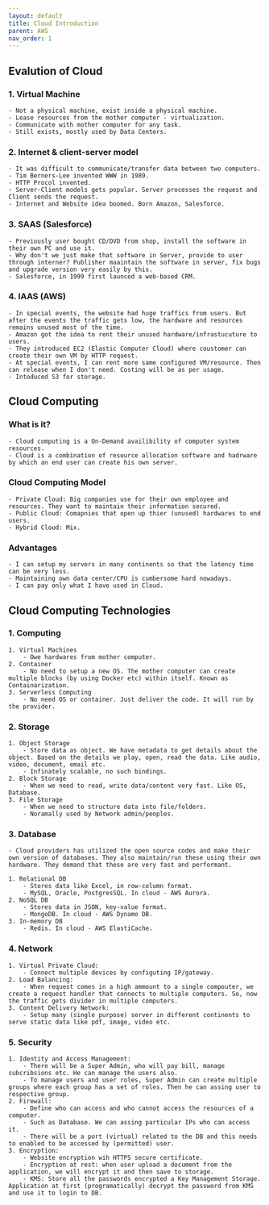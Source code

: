 ```yaml
---
layout: default
title: Cloud Introduction
parent: AWS
nav_order: 1
---
```


## Evalution of Cloud

### 1. Virtual Machine

    - Not a physical machine, exist inside a physical machine.
    - Lease resources from the mother computer - virtualization.
    - Communicate with mother computer for any task.
    - Still exists, mostly used by Data Centers.

### 2. Internet & client-server model

    - It was difficult to communicate/transfer data between two computers.
    - Tim Berners-Lee invented WWW in 1989.
    - HTTP Procol invented.
    - Server-Client models gets popular. Server processes the request and Client sends the request.
    - Internet and Website idea boomed. Born Amazon, Salesforce.

### 3. SAAS (Salesforce)

    - Previously user bought CD/DVD from shop, install the software in their own PC and use it.
    - Why don't we just make that software in Server, provide to user through interner? Publisher maaintain the software in server, fix bugs and upgrade version very easily by this.
    - Salesforce, in 1999 first launced a web-based CRM.

### 4. IAAS (AWS)

    - In special events, the website had huge traffics from users. But after the events the traffic gets low, the hardware and resources remains unused most of the time.
    - Amazon got the idea to rent their unused hardware/infrastucuture to users.
    - They introduced EC2 (Elastic Computer Cloud) where coustomer can create their own VM by HTTP request.
    - At special events, I can rent more same configured VM/resource. Then can release when I don't need. Costing will be as per usage.
    - Intoduced S3 for storage.

## Cloud Computing

### What is it?

    - Cloud computing is a On-Demand availibility of computer system resources.
    - Cloud is a combination of resource allocation software and hadrware by which an end user can create his own server.

### Cloud Computing Model

    - Private Cloud: Big companies use for their own employee and resources. They want to maintain their information secured.
    - Public Cloud: Comapnies that open up thier (unused) hardwares to end users.
    - Hybrid Cloud: Mix.

### Advantages

    - I can setup my servers in many continents so that the latency time can be very less.
    - Maintaining own data center/CPU is cumbersome hard nowadays.
    - I can pay only what I have used in Cloud.

## Cloud Computing Technologies

### 1. Computing

    1. Virtual Machines
    	- Owe hardwares from mother computer.
    2. Container
    	- No need to setup a new OS. The mother computer can create multiple blocks (by using Docker etc) within itself. Known as Containarization.
    3. Serverless Computing
    	- No need OS or container. Just deliver the code. It will run by the provider.

### 2. Storage

    1. Object Storage
    	- Store data as object. We have metadata to get details about the object. Based on the details we play, open, read the data. Like audio, video, document, email etc.
    	- Infinately scalable, no such bindings.
    2. Block Storage
    	- When we need to read, write data/content very fast. Like OS, Database.
    3. File Storage
    	- When we need to structure data into file/folders.
    	- Noramally used by Network admin/peoples.

### 3. Database

    - Cloud providers has utilized the open source codes and make their own version of databases. They also maintain/run these using their own hardware. They demand that these are very fast and performant.

    1. Relational DB
    	- Stores data like Excel, in row-column format.
    	- MySQL, Oracle, PostgresSQL. In cloud - AWS Aurora.
    2. NoSQL DB
    	- Stores data in JSON, key-value format.
    	- MongoDB. In cloud - AWS Dynamo DB.
    3. In-memory DB
    	- Redis. In cloud - AWS ElastiCache.

### 4. Network

    1. Virtual Private Cloud:
    	- Connect multiple devices by configuting IP/gateway.
    2. Load Balancing:
    	- When request comes in a high ammount to a single compouter, we create a request handler that connects to multiple computers. So, now the traffic gets divider in multiple computers.
    3. Content Delivery Network:
    	- Setup many (single purpose) server in different continents to serve static data like pdf, image, video etc.

### 5. Security

    1. Identity and Access Management:
    	- There will be a Super Admin, who will pay bill, manage subcribsions etc. He can manage the users also.
    	- To manage users and user roles, Super Admin can create multiple groups where each group has a set of roles. Then he can assing user to respective group.
    2. Firewall:
    	- Define who can access and who cannot access the resources of a computer.
    	- Such as Database. We can assing particular IPs who can access it.
    	- There will be a port (virtual) related to the DB and this needs to enabled to be accessed by (permitted) user.
    3. Encryption:
    	- Website encryption wih HTTPS secure certificate.
    	- Encryption at rest: when user upload a document from the application, we will encrypt it and then save to storage.
    	- KMS: Store all the passwords encrypted a Key Management Storage. Application at first (programatically) decrypt the password from KMS and use it to login to DB.
